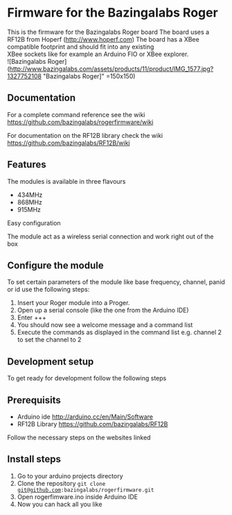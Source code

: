# Firmware for the Bazingalabs Roger
This is the firmware for the Bazingalabs Roger board 
The board uses a RF12B from Hoperf (http://www.hoperf.com)
The board has a XBee compatible footprint and should fit into any existing  
XBee sockets like for example an Arduino FIO or XBee explorer.  
![Bazingalabs Roger](http://www.bazingalabs.com/assets/products/11/product/IMG_1577.jpg?1327752108 "Bazingalabs Roger]" =150x150)

## Documentation
For a complete command reference see the wiki  
https://github.com/bazingalabs/rogerfirmware/wiki  

For documentation on the RF12B library check the wiki https://github.com/bazingalabs/RF12B/wiki

## Features
The modules is available in three flavours  
+ 434MHz
+ 868MHz
+ 915MHz

Easy configuration  

The module act as a wireless serial connection and work right out of the box  
 
## Configure the module
To set certain parameters of the module like base frequency, channel, panid or id use the following steps:

1. Insert your Roger module into a Proger.
2. Open up a serial console (like the one from the Arduino IDE)
3. Enter +++
4. You should now see a welcome message and a command list
5. Execute the commands as displayed in the command list e.g. channel 2 to set the channel to 2


## Development setup
To get ready for development follow the following steps

## Prerequisits
* Arduino ide http://arduino.cc/en/Main/Software
* RF12B Library https://github.com/bazingalabs/RF12B

Follow the necessary steps on the websites linked

## Install steps 
1. Go to your arduino projects directory
2. Clone the repository
<code>git clone git@github.com:bazingalabs/rogerfirmware.git</code>
3. Open rogerfimware.ino inside Arduino IDE
4. Now you can hack all you like


